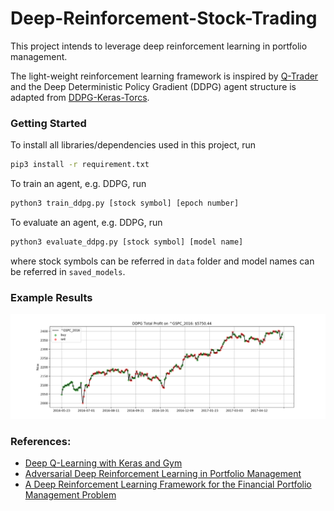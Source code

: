 # Deep-Reinforcement-Stock-Trading

This project intends to leverage deep reinforcement learning in portfolio management.

The light-weight reinforcement learning framework is inspired by [Q-Trader](https://github.com/edwardhdlu/q-trader) and the Deep Deterministic Policy Gradient (DDPG) agent structure is adapted from [DDPG-Keras-Torcs](https://github.com/yanpanlau/DDPG-Keras-Torcs).

### Getting Started
To install all libraries/dependencies used in this project, run
```bash
pip3 install -r requirement.txt
```

To train an agent, e.g. DDPG, run
```bash
python3 train_ddpg.py [stock symbol] [epoch number]
```

To evaluate an agent, e.g. DDPG, run
```bash
python3 evaluate_ddpg.py [stock symbol] [model name]
```

where stock symbols can be referred in `data` folder and model names can be referred in `saved_models`.

### Example Results
![alt_text](./visualizations/DDPG_^GSPC_2016.png)

### References:
- [Deep Q-Learning with Keras and Gym](https://keon.io/deep-q-learning/)
- [Adversarial Deep Reinforcement Learning in Portfolio Management](https://arxiv.org/abs/1808.09940)
- [A Deep Reinforcement Learning Framework for the Financial Portfolio Management Problem](https://arxiv.org/abs/1706.10059)
